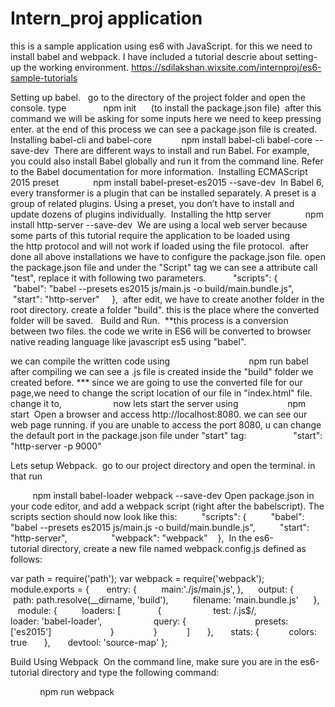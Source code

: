 # Intern_proj application

this is a sample application using es6 with JavaScript. for this we need to install babel and webpack.
I have included a tutorial descrie about setting-up the working environment.
https://sdilakshan.wixsite.com/internproj/es6-sample-tutorials

Setting up babel.
​
​
go to the directory of the project folder and open the console. type 
​
            npm init      (to install the package.json file)
​
after this command we will be asking for some inputs here we need to keep pressing enter. at the end of this process we can see a package.json file is created.
​
Installing babel-cli and babel-core
​
            npm install babel-cli babel-core --save-dev
​
There are different ways to install and run Babel. For example, you could also install Babel globally and run it from the command line. Refer to the Babel documentation for more information.
​
Installing ECMAScript 2015 preset
​
            npm install babel-preset-es2015 --save-dev
​
In Babel 6, every transformer is a plugin that can be installed separately. A preset is a group of related plugins. Using a preset, you don’t have to install and update dozens of plugins individually.
​
Installing the http server
​
            npm install http-server --save-dev
​
We are using a local web server because some parts of this tutorial require the application to be loaded using the http protocol and will not work if loaded using the file protocol.
​
after done all above installations we have to configure the package.json file. open the package.json file and under the "Script" tag we can see a attribute call "test", replace it with following two parameters.
​
         "scripts": {
       "babel": "babel --presets es2015 js/main.js -o build/main.bundle.js",
       "start": "http-server"
    },
​
after edit, we have to create another folder in the root directory. create a folder "build". this is the place where the converted folder will be saved.
​
​
Build and Run.
​
**this process is a conversion between two files. the code we write in ES6 will be converted to browser native reading language like javascript es5 using "babel".

we can compile the written code using 
           
                  npm run babel  
​
after compiling we can see a .js file is created inside the "build" folder we created before.
*** since we are going to use the converted file for our page,we need to change the script location of our file in "index.html" file. change it to,
​
                 <script src="build/main.bundle.js"></script>
​
now lets start the server using
​
                  npm start
​
Open a browser and access http://localhost:8080. we can see our web page running. if you are unable to access the port 8080, u can change the default port in the package.json file under "start" tag:
​
                 "start": "http-server -p 9000"



Lets setup Webpack.
​
go to our project directory and open the terminal. in that run

         npm install babel-loader webpack --save-dev
​
Open package.json in your code editor, and add a webpack script (right after the babelscript). The scripts section should now look like this:
​
         "scripts": {
         "babel": "babel --presets es2015 js/main.js -o build/main.bundle.js",
         "start": "http-server",        
         "webpack": "webpack"
   },
​
In the es6-tutorial directory, create a new file named webpack.config.js defined as follows:


​var path = require('path');
var webpack = require('webpack');
module.exports = {
​
     entry: {
         main:'./js/main.js',
},
     output: {
         path: path.resolve(__dirname, 'build'),
         filename: 'main.bundle.js'
     },
     module: {
         loaders: [
              {
                    test: /\.js$/,  
                    loader: 'babel-loader',
                    query: {
                           presets: ['es2015']  
                     }
               }
           ]
      },
      stats: {
           colors: true
      },
      devtool: 'source-map'
};
​


Build Using Webpack
​
On the command line, make sure you are in the es6-tutorial directory and type the following command:

            npm run webpack
